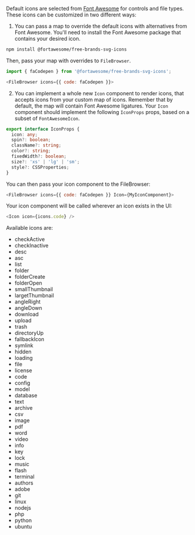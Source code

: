 Default icons are selected from [Font Awesome](https://fontawesome.com/) for controls and file types. These icons can be customized in two different ways:

1. You can pass a map to override the default icons with alternatives from Font Awesome. You'll need to install the Font Awesome package that contains your desired icon.

```bash
npm install @fortawesome/free-brands-svg-icons
```

Then, pass your map with overrides to `FileBrowser`.

```js
import { faCodepen } from '@fortawesome/free-brands-svg-icons';

<FileBrowser icons={{ code: faCodepen }}>
```

2. You can implement a whole new `Icon` component to render icons, that accepts icons from your custom map of icons. Remember that by default, the map will contain Font Awesome ligatures. Your `Icon` component should implement the following `IconProps` props, based on a subset of `FontAwesomeIcon`.

```typescript
export interface IconProps {
  icon: any;
  spin?: boolean;
  className?: string;
  color?: string;
  fixedWidth?: boolean;
  size?: 'xs' | 'lg' | 'sm';
  style?: CSSProperties;
}
```

You can then pass your icon component to the FileBrowser:

```javascript
<FileBrowser icons={{ code: faCodepen }} Icon={MyIconComponent}>
```

Your icon component will be called wherever an icon exists in the UI:

```javascript
<Icon icon={icons.code} />
```

Available icons are:

- checkActive
- checkInactive
- desc
- asc
- list
- folder
- folderCreate
- folderOpen
- smallThumbnail
- largetThumbnail
- angleRight
- angleDown
- download
- upload
- trash
- directoryUp
- fallbackIcon
- symlink
- hidden
- loading
- file
- license
- code
- config
- model
- database
- text
- archive
- csv
- image
- pdf
- word
- video
- info
- key
- lock
- music
- flash
- terminal
- authors
- adobe
- git
- linux
- nodejs
- php
- python
- ubuntu
